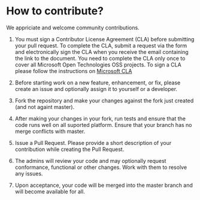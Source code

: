 
# How to contribute?

We appriciate and welcome community contributions.

1. You must sign a Contributor License Agreement (CLA) before submitting your pull request. To complete the CLA, submit a request via the form and electronically sign the CLA when you receive the email containing the link to the document. You need to complete the CLA only once to cover all Microsoft Open Technologies OSS projects. To sign a CLA please follow the instructions on [Microsoft CLA](https://cla.microsoft.com/)

1. Before starting work on a new feature, enhancement, or fix, please create an issue and optionally assign it to yourself or a developer.
2. Fork the repository and make your changes against the fork just created (and not againt master).
3. After making your changes in your fork, run tests and ensure that the code runs well on all suported platform. Ensure that your branch has no merge conflicts with master.
5. Issue a Pull Request. Please provide a short description of your contribution while creating the Pull Request.
6. The admins will review your code and may optionally request conformance, functional or other changes. Work with them to resolve any issues.
7. Upon acceptance, your code will be merged into the master branch and will become available for all.





